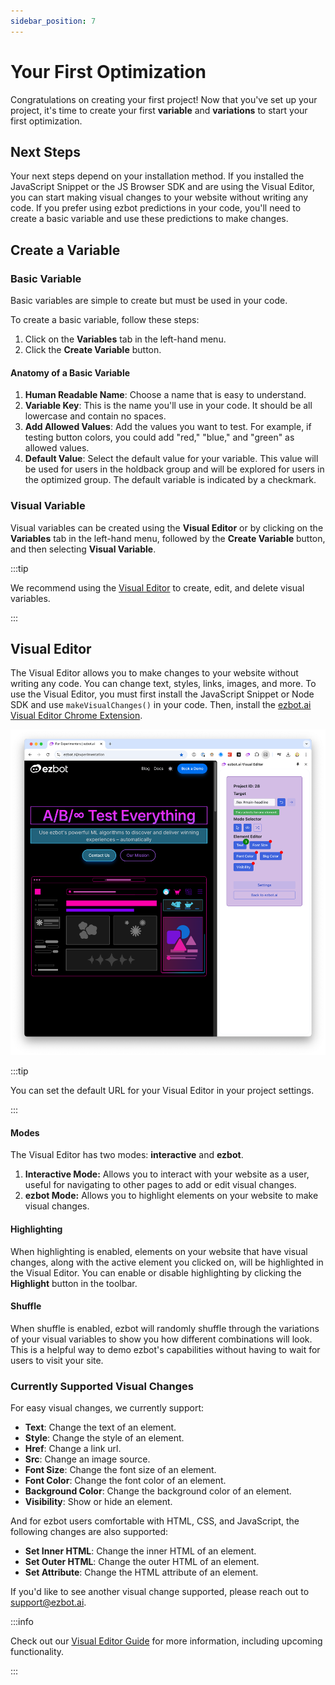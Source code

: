 ```yaml
---
sidebar_position: 7
---
```


# Your First Optimization

Congratulations on creating your first project! Now that you've set up your project, it's time to create your first **variable** and **variations** to start your first optimization.

## Next Steps

Your next steps depend on your installation method. If you installed the JavaScript Snippet or the JS Browser SDK and are using the Visual Editor, you can start making visual changes to your website without writing any code. If you prefer using ezbot predictions in your code, you'll need to create a basic variable and use these predictions to make changes.

## Create a Variable

### Basic Variable

Basic variables are simple to create but must be used in your code.

To create a basic variable, follow these steps:

1. Click on the **Variables** tab in the left-hand menu.
2. Click the **Create Variable** button.

#### Anatomy of a Basic Variable

1. **Human Readable Name**: Choose a name that is easy to understand.
2. **Variable Key**: This is the name you'll use in your code. It should be all lowercase and contain no spaces.
3. **Add Allowed Values**: Add the values you want to test. For example, if testing button colors, you could add "red," "blue," and "green" as allowed values.
4. **Default Value**: Select the default value for your variable. This value will be used for users in the holdback group and will be explored for users in the optimized group. The default variable is indicated by a checkmark.

### Visual Variable

Visual variables can be created using the **Visual Editor** or by clicking on the **Variables** tab in the left-hand menu, followed by the **Create Variable** button, and then selecting **Visual Variable**.

:::tip

We recommend using the [Visual Editor](https://chromewebstore.google.com/detail/ezbot.ai/dnaacccgllfmhlcjgoehniffflipikpi) to create, edit, and delete visual variables.

:::

## Visual Editor

The Visual Editor allows you to make changes to your website without writing any code. You can change text, styles, links, images, and more. To use the Visual Editor, you must first install the JavaScript Snippet or Node SDK and use `makeVisualChanges()` in your code. Then, install the [ezbot.ai Visual Editor Chrome Extension](https://chromewebstore.google.com/detail/ezbot.ai/dnaacccgllfmhlcjgoehniffflipikpi).

![Visual Editor](../img/visual-editor.png)

:::tip

You can set the default URL for your Visual Editor in your project settings.

:::

#### Modes

The Visual Editor has two modes: **interactive** and **ezbot**.

1. **Interactive Mode:** Allows you to interact with your website as a user, useful for navigating to other pages to add or edit visual changes.
2. **ezbot Mode:** Allows you to highlight elements on your website to make visual changes.

#### Highlighting

When highlighting is enabled, elements on your website that have visual changes, along with the active element you clicked on, will be highlighted in the Visual Editor. You can enable or disable highlighting by clicking the **Highlight** button in the toolbar.

#### Shuffle

When shuffle is enabled, ezbot will randomly shuffle through the variations of your visual variables to show you how different combinations will look. This is a helpful way to demo ezbot's capabilities without having to wait for users to visit your site.

### Currently Supported Visual Changes

For easy visual changes, we currently support:

- **Text**: Change the text of an element.
- **Style**: Change the style of an element.
- **Href**: Change a link url.
- **Src**: Change an image source.
- **Font Size**: Change the font size of an element.
- **Font Color**: Change the font color of an element.
- **Background Color**: Change the background color of an element.
- **Visibility**: Show or hide an element.

And for ezbot users comfortable with HTML, CSS, and JavaScript, the following changes are also supported:

- **Set Inner HTML**: Change the inner HTML of an element.
- **Set Outer HTML**: Change the outer HTML of an element.
- **Set Attribute**: Change the HTML attribute of an element.

If you'd like to see another visual change supported, please reach out to [support@ezbot.ai](mailto:support@ezbot.ai).

:::info

Check out our [Visual Editor Guide](/guides/visual/capabilities) for more information, including upcoming functionality.

:::
